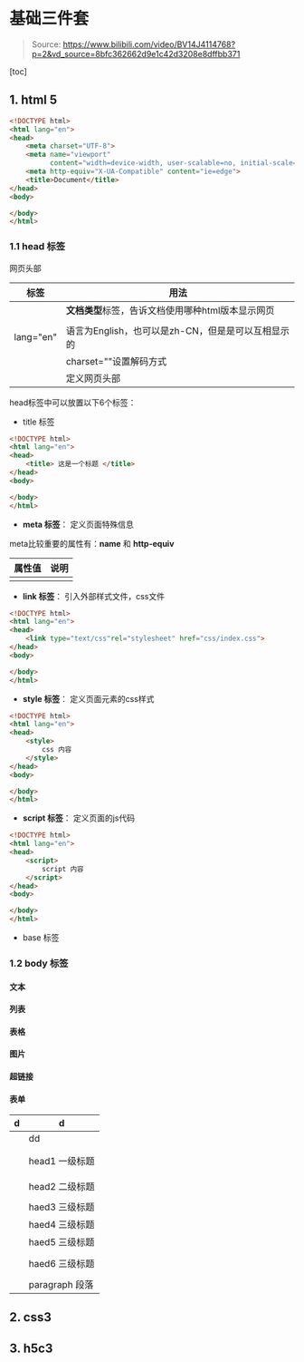 # 基础三件套

> Source: https://www.bilibili.com/video/BV14J4114768?p=2&vd_source=8bfc362662d9e1c42d3208e8dffbb371

[toc]





## 1. html 5

```html
<!DOCTYPE html>
<html lang="en">
<head>
    <meta charset="UTF-8">
    <meta name="viewport"
          content="width=device-width, user-scalable=no, initial-scale=1.0, maximum-scale=1.0, minimum-scale=1.0">
    <meta http-equiv="X-UA-Compatible" content="ie=edge">
    <title>Document</title>
</head>
<body>

</body>
</html>
```

### 1.1 head 标签

网页头部

| 标签 | 用法 |
| ------------- | ---- |
| <!DOCTYPE html> | **文档类型**标签，告诉文档使用哪种html版本显示网页 |
| <html></html>   |      |
|lang="en"|语言为English，也可以是zh-CN，但是是可以互相显示的|
|<meta>|charset=""设置解码方式|
| <head></head> | 定义网页头部 |



head标签中可以放置以下6个标签：

- title 标签

```html
<!DOCTYPE html>
<html lang="en">
<head>
    <title>	这是一个标题 </title>
</head>
<body>

</body>
</html>
```



- **meta 标签**： 定义页面特殊信息

meta比较重要的属性有：**name** 和 **http-equiv**



| 属性值 | 说明 |
| ------ | ---- |
|        |      |







- **link 标签**： 引入外部样式文件，css文件

```html
<!DOCTYPE html>
<html lang="en">
<head>
	<link type="text/css"rel="stylesheet" href="css/index.css">
</head>
<body>

</body>
</html>
```



- **style 标签**： 定义页面元素的css样式

```html
<!DOCTYPE html>
<html lang="en">
<head>
	<style>
        css 内容
    </style>
</head>
<body>

</body>
</html>
```



- **script 标签**： 定义页面的js代码

```html
<!DOCTYPE html>
<html lang="en">
<head>
	<script>
        script 内容
    </script>
</head>
<body>

</body>
</html>
```



- base 标签



### 1.2 body 标签

#### 文本

#### 列表

#### 表格

#### 图片

#### 超链接

#### 表单


| d | d |
| --- | --- |
| <body></body>   |        dd     |
| <h1></h1> | head1 一级标题 |
|<h2></h2>|head2 二级标题|
|<h3></h3>|haed3 三级标题|
|<h4></h4>|haed4 三级标题|
|<h5></h5>|haed5 三级标题|
|<h6></h6>|haed6 三级标题|
|<p>|paragraph 段落|















## 2. css3











## 3. h5c3

